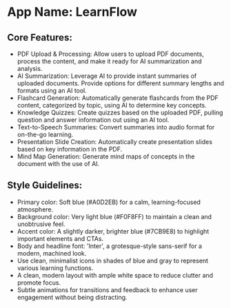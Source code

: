 # **App Name**: LearnFlow

## Core Features:

- PDF Upload & Processing: Allow users to upload PDF documents, process the content, and make it ready for AI summarization and analysis.
- AI Summarization: Leverage AI to provide instant summaries of uploaded documents. Provide options for different summary lengths and formats using an AI tool.
- Flashcard Generation: Automatically generate flashcards from the PDF content, categorized by topic, using AI to determine key concepts.
- Knowledge Quizzes: Create quizzes based on the uploaded PDF, pulling question and answer information out using an AI tool.
- Text-to-Speech Summaries: Convert summaries into audio format for on-the-go learning.
- Presentation Slide Creation: Automatically create presentation slides based on key information in the PDF.
- Mind Map Generation: Generate mind maps of concepts in the document with the use of AI.

## Style Guidelines:

- Primary color: Soft blue (#A0D2EB) for a calm, learning-focused atmosphere.
- Background color: Very light blue (#F0F8FF) to maintain a clean and unobtrusive feel.
- Accent color: A slightly darker, brighter blue (#7CB9E8) to highlight important elements and CTAs.
- Body and headline font: 'Inter', a grotesque-style sans-serif for a modern, machined look.
- Use clean, minimalist icons in shades of blue and gray to represent various learning functions.
- A clean, modern layout with ample white space to reduce clutter and promote focus.
- Subtle animations for transitions and feedback to enhance user engagement without being distracting.